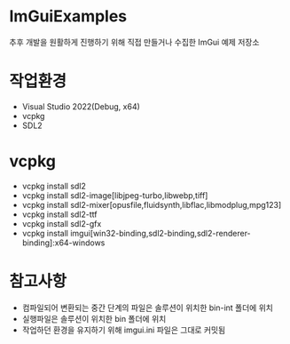 # ImGuiExamples
추후 개발을 원활하게 진행하기 위해 직접 만들거나 수집한 ImGui 예제 저장소

# 작업환경
- Visual Studio 2022(Debug, x64)
- vcpkg
- SDL2

# vcpkg
- vcpkg install sdl2
- vcpkg install sdl2-image[libjpeg-turbo,libwebp,tiff]
- vcpkg install sdl2-mixer[opusfile,fluidsynth,libflac,libmodplug,mpg123]
- vcpkg install sdl2-ttf
- vcpkg install sdl2-gfx
- vcpkg install imgui[win32-binding,sdl2-binding,sdl2-renderer-binding]:x64-windows

# 참고사항
- 컴파일되어 변환되는 중간 단계의 파일은 솔루션이 위치한 bin-int 폴더에 위치
- 실행파일은 솔루션이 위치한 bin 폴더에 위치
- 작업하던 환경을 유지하기 위해 imgui.ini 파일은 그대로 커밋됨
